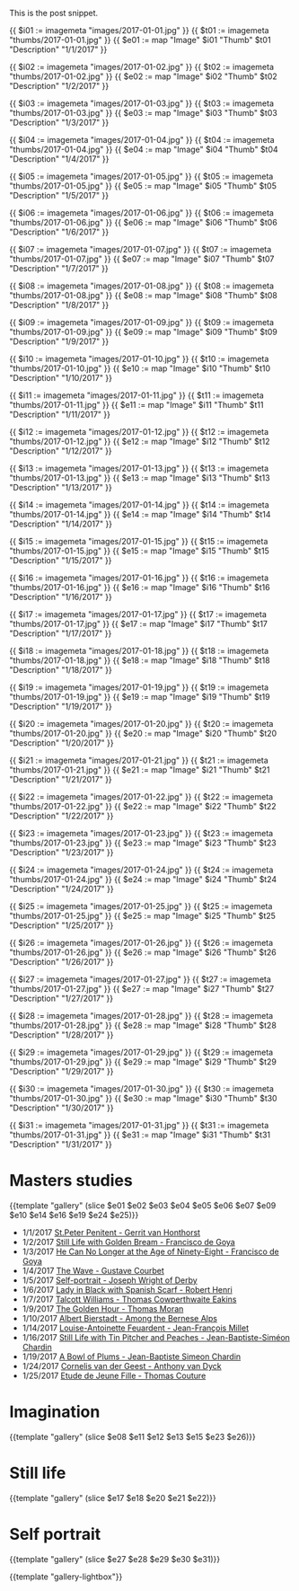 This is the post snippet.

<!--BREAK-->

{{ $i01 := imagemeta "images/2017-01-01.jpg" }}
{{ $t01 := imagemeta "thumbs/2017-01-01.jpg" }}
{{ $e01 := map "Image" $i01 "Thumb" $t01 "Description" "1/1/2017" }}

{{ $i02 := imagemeta "images/2017-01-02.jpg" }}
{{ $t02 := imagemeta "thumbs/2017-01-02.jpg" }}
{{ $e02 := map "Image" $i02 "Thumb" $t02 "Description" "1/2/2017" }}

{{ $i03 := imagemeta "images/2017-01-03.jpg" }}
{{ $t03 := imagemeta "thumbs/2017-01-03.jpg" }}
{{ $e03 := map "Image" $i03 "Thumb" $t03 "Description" "1/3/2017" }}

{{ $i04 := imagemeta "images/2017-01-04.jpg" }}
{{ $t04 := imagemeta "thumbs/2017-01-04.jpg" }}
{{ $e04 := map "Image" $i04 "Thumb" $t04 "Description" "1/4/2017" }}

{{ $i05 := imagemeta "images/2017-01-05.jpg" }}
{{ $t05 := imagemeta "thumbs/2017-01-05.jpg" }}
{{ $e05 := map "Image" $i05 "Thumb" $t05 "Description" "1/5/2017" }}

{{ $i06 := imagemeta "images/2017-01-06.jpg" }}
{{ $t06 := imagemeta "thumbs/2017-01-06.jpg" }}
{{ $e06 := map "Image" $i06 "Thumb" $t06 "Description" "1/6/2017" }}

{{ $i07 := imagemeta "images/2017-01-07.jpg" }}
{{ $t07 := imagemeta "thumbs/2017-01-07.jpg" }}
{{ $e07 := map "Image" $i07 "Thumb" $t07 "Description" "1/7/2017" }}

{{ $i08 := imagemeta "images/2017-01-08.jpg" }}
{{ $t08 := imagemeta "thumbs/2017-01-08.jpg" }}
{{ $e08 := map "Image" $i08 "Thumb" $t08 "Description" "1/8/2017" }}

{{ $i09 := imagemeta "images/2017-01-09.jpg" }}
{{ $t09 := imagemeta "thumbs/2017-01-09.jpg" }}
{{ $e09 := map "Image" $i09 "Thumb" $t09 "Description" "1/9/2017" }}

{{ $i10 := imagemeta "images/2017-01-10.jpg" }}
{{ $t10 := imagemeta "thumbs/2017-01-10.jpg" }}
{{ $e10 := map "Image" $i10 "Thumb" $t10 "Description" "1/10/2017" }}

{{ $i11 := imagemeta "images/2017-01-11.jpg" }}
{{ $t11 := imagemeta "thumbs/2017-01-11.jpg" }}
{{ $e11 := map "Image" $i11 "Thumb" $t11 "Description" "1/11/2017" }}

{{ $i12 := imagemeta "images/2017-01-12.jpg" }}
{{ $t12 := imagemeta "thumbs/2017-01-12.jpg" }}
{{ $e12 := map "Image" $i12 "Thumb" $t12 "Description" "1/12/2017" }}

{{ $i13 := imagemeta "images/2017-01-13.jpg" }}
{{ $t13 := imagemeta "thumbs/2017-01-13.jpg" }}
{{ $e13 := map "Image" $i13 "Thumb" $t13 "Description" "1/13/2017" }}

{{ $i14 := imagemeta "images/2017-01-14.jpg" }}
{{ $t14 := imagemeta "thumbs/2017-01-14.jpg" }}
{{ $e14 := map "Image" $i14 "Thumb" $t14 "Description" "1/14/2017" }}

{{ $i15 := imagemeta "images/2017-01-15.jpg" }}
{{ $t15 := imagemeta "thumbs/2017-01-15.jpg" }}
{{ $e15 := map "Image" $i15 "Thumb" $t15 "Description" "1/15/2017" }}

{{ $i16 := imagemeta "images/2017-01-16.jpg" }}
{{ $t16 := imagemeta "thumbs/2017-01-16.jpg" }}
{{ $e16 := map "Image" $i16 "Thumb" $t16 "Description" "1/16/2017" }}

{{ $i17 := imagemeta "images/2017-01-17.jpg" }}
{{ $t17 := imagemeta "thumbs/2017-01-17.jpg" }}
{{ $e17 := map "Image" $i17 "Thumb" $t17 "Description" "1/17/2017" }}

{{ $i18 := imagemeta "images/2017-01-18.jpg" }}
{{ $t18 := imagemeta "thumbs/2017-01-18.jpg" }}
{{ $e18 := map "Image" $i18 "Thumb" $t18 "Description" "1/18/2017" }}

{{ $i19 := imagemeta "images/2017-01-19.jpg" }}
{{ $t19 := imagemeta "thumbs/2017-01-19.jpg" }}
{{ $e19 := map "Image" $i19 "Thumb" $t19 "Description" "1/19/2017" }}

{{ $i20 := imagemeta "images/2017-01-20.jpg" }}
{{ $t20 := imagemeta "thumbs/2017-01-20.jpg" }}
{{ $e20 := map "Image" $i20 "Thumb" $t20 "Description" "1/20/2017" }}

{{ $i21 := imagemeta "images/2017-01-21.jpg" }}
{{ $t21 := imagemeta "thumbs/2017-01-21.jpg" }}
{{ $e21 := map "Image" $i21 "Thumb" $t21 "Description" "1/21/2017" }}

{{ $i22 := imagemeta "images/2017-01-22.jpg" }}
{{ $t22 := imagemeta "thumbs/2017-01-22.jpg" }}
{{ $e22 := map "Image" $i22 "Thumb" $t22 "Description" "1/22/2017" }}

{{ $i23 := imagemeta "images/2017-01-23.jpg" }}
{{ $t23 := imagemeta "thumbs/2017-01-23.jpg" }}
{{ $e23 := map "Image" $i23 "Thumb" $t23 "Description" "1/23/2017" }}

{{ $i24 := imagemeta "images/2017-01-24.jpg" }}
{{ $t24 := imagemeta "thumbs/2017-01-24.jpg" }}
{{ $e24 := map "Image" $i24 "Thumb" $t24 "Description" "1/24/2017" }}

{{ $i25 := imagemeta "images/2017-01-25.jpg" }}
{{ $t25 := imagemeta "thumbs/2017-01-25.jpg" }}
{{ $e25 := map "Image" $i25 "Thumb" $t25 "Description" "1/25/2017" }}

{{ $i26 := imagemeta "images/2017-01-26.jpg" }}
{{ $t26 := imagemeta "thumbs/2017-01-26.jpg" }}
{{ $e26 := map "Image" $i26 "Thumb" $t26 "Description" "1/26/2017" }}

{{ $i27 := imagemeta "images/2017-01-27.jpg" }}
{{ $t27 := imagemeta "thumbs/2017-01-27.jpg" }}
{{ $e27 := map "Image" $i27 "Thumb" $t27 "Description" "1/27/2017" }}

{{ $i28 := imagemeta "images/2017-01-28.jpg" }}
{{ $t28 := imagemeta "thumbs/2017-01-28.jpg" }}
{{ $e28 := map "Image" $i28 "Thumb" $t28 "Description" "1/28/2017" }}

{{ $i29 := imagemeta "images/2017-01-29.jpg" }}
{{ $t29 := imagemeta "thumbs/2017-01-29.jpg" }}
{{ $e29 := map "Image" $i29 "Thumb" $t29 "Description" "1/29/2017" }}

{{ $i30 := imagemeta "images/2017-01-30.jpg" }}
{{ $t30 := imagemeta "thumbs/2017-01-30.jpg" }}
{{ $e30 := map "Image" $i30 "Thumb" $t30 "Description" "1/30/2017" }}

{{ $i31 := imagemeta "images/2017-01-31.jpg" }}
{{ $t31 := imagemeta "thumbs/2017-01-31.jpg" }}
{{ $e31 := map "Image" $i31 "Thumb" $t31 "Description" "1/31/2017" }}


# Masters studies

{{template "gallery" (slice $e01 $e02 $e03 $e04 $e05 $e06 $e07 $e09 $e10 $e14 $e16 $e19 $e24 $e25)}}

- 1/1/2017 <a href='https://www.google.com/culturalinstitute/beta/u/0/asset/st-peter-penitent/PQHwLQK-rnIW_Q' target='_blank'>St.Peter Penitent - Gerrit van Honthorst</a>
- 1/2/2017 <a href='https://www.google.com/culturalinstitute/beta/u/0/asset/still-life-with-golden-bream/_wF25zyWxL0HNg' target='_blank'>Still Life with Golden Bream - Francisco de Goya</a>
- 1/3/2017 <a href='https://www.google.com/culturalinstitute/beta/asset/he-can-no-longer-at-the-age-of-ninety-eight/kgEEv3oMtfYbEA' target='_blank'>He Can No Longer at the Age of Ninety-Eight - Francisco de Goya</a>
- 1/4/2017 <a href='https://www.google.com/culturalinstitute/beta/asset/the-wave/-gEaE1qjRL-dDA' target='_blank'>The Wave - Gustave Courbet</a>
- 1/5/2017 <a href='https://www.google.com/culturalinstitute/beta/asset/self-portrait/dAHoypIzxT84Ug' target='_blank'>Self-portrait - Joseph Wright of Derby</a>
- 1/6/2017 <a href='https://www.google.com/culturalinstitute/beta/asset/lady-in-black-with-spanish-scarf-o-in-black-with-a-scarf/7QEUFBZ-RQfDiw' target='_blank'>Lady in Black with Spanish Scarf - Robert Henri</a>
- 1/7/2017 <a href='https://www.google.com/culturalinstitute/beta/asset/talcott-williams/nAFSnZZc-oRYeg' target='_blank'>Talcott Williams - Thomas Cowperthwaite Eakins</a>
- 1/9/2017 <a href='https://www.google.com/culturalinstitute/beta/asset/the-golden-hour/rQEMba9jB6XNzA' target='_blank'>The Golden Hour - Thomas Moran</a>
- 1/10/2017 <a href='https://www.wikiart.org/en/albert-bierstadt/among-the-bernese-alps' target='_blank'>Albert Bierstadt - Among the Bernese Alps</a>
- 1/14/2017 <a href='https://www.google.com/culturalinstitute/beta/asset/louise-antoinette-feuardent/gQGmaRXk5yi1OQ' target='_blank'>Louise-Antoinette Feuardent - Jean-François Millet</a>
- 1/16/2017 <a href='https://www.google.com/culturalinstitute/beta/asset/still-life-with-tin-pitcher-and-peaches/owEaRtu7bNxUng' target='_blank'>Still Life with Tin Pitcher and Peaches - Jean-Baptiste-Siméon Chardin</a>
- 1/19/2017 <a href='https://www.google.com/culturalinstitute/beta/asset/a-bowl-of-plums/pwFFzDucn1HAQA' target='_blank'>A Bowl of Plums - Jean-Baptiste Simeon Chardin</a>
- 1/24/2017 <a href='https://www.wikiart.org/en/anthony-van-dyck/portrait-of-cornelis-van-der-geest' target='_blank'>Cornelis van der Geest - Anthony van Dyck</a>
- 1/25/2017 <a href='https://www.wikiart.org/en/thomas-couture/etude-de-jeune-fille' target='_blank'>Etude de Jeune Fille - Thomas Couture</a>

# Imagination

{{template "gallery" (slice $e08 $e11 $e12 $e13 $e15 $e23 $e26)}}

# Still life

{{template "gallery" (slice $e17 $e18 $e20 $e21 $e22)}}

# Self portrait

{{template "gallery" (slice $e27 $e28 $e29 $e30 $e31)}}

{{template "gallery-lightbox"}}
